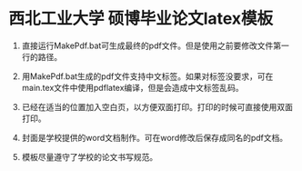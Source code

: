 西北工业大学 硕博毕业论文latex模板
=======

1. 直接运行MakePdf.bat可生成最终的pdf文件。但是使用之前要修改文件第一行的路径。

2. 用MakePdf.bat生成的pdf文件支持中文标签。如果对标签没要求，可在main.tex文件中使用pdflatex编译，但是会造成中文标签乱码。

3. 已经在适当的位置加入空白页，以方便双面打印。打印的时候可直接使用双面打印。

4. 封面是学校提供的word文档制作。可在word修改后保存成同名的pdf文档。

5. 模板尽量遵守了学校的论文书写规范。



